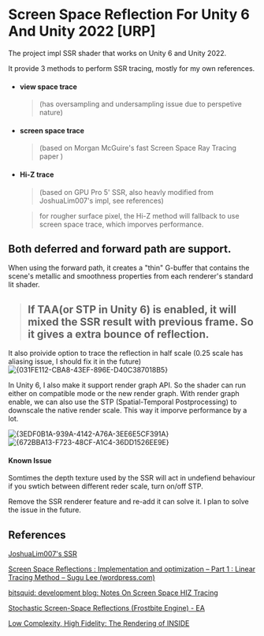 # Screen Space Reflection For Unity 6 And Unity 2022 [URP]

The project impl SSR shader that works on Unity 6 and Unity 2022.

It provide 3 methods to perform SSR tracing, mostly for my own references.
 - #### view space trace
   > (has oversampling and undersampling issue due to perspetive nature)
 - #### screen space trace
   > (based on Morgan McGuire's fast Screen Space Ray Tracing paper )
 - #### Hi-Z trace
   > (based on GPU Pro 5' SSR, also heavly modified from JoshuaLim007's impl, see references)

   > for rougher surface pixel, the Hi-Z method will fallback to use screen space trace, which imporves performance.

## Both deferred and forward path are support.
When using the forward path, it creates a "thin" G-buffer that contains the scene's metallic and smoothness properties from each renderer's standard lit shader.


> ## If TAA(or STP in Unity 6) is enabled, it will mixed the SSR result with previous frame. So it gives a extra bounce of reflection.

It also proivide option to trace the reflection in half scale (0.25 scale has aliasing issue, I should fix it in the future)
![{031FE112-CBA8-43EF-896E-D40C387018B5}](https://github.com/user-attachments/assets/6f8a1d6d-934f-4100-89f3-bb58408cae37)

In Unity 6, I also make it support render graph API.
So the shader can run either on compatible mode or the new render graph.
With render graph enable, we can also use the STP (Spatial-Temporal Postprocessing) to downscale the native render scale. This way it imporve performance by a lot.

![{3EDF0B1A-939A-4142-A76A-3EE6E5CF391A}](https://github.com/user-attachments/assets/77bc82df-16ba-4af8-b1d0-d5d190c17c8f)
![{672BBA13-F723-48CF-A1C4-36DD1526EE9E}](https://github.com/user-attachments/assets/e9b94cde-2101-43ac-a713-98d7f8a417df)

#### Known Issue
Somtimes the depth texture used by the SSR will act in undefiend behaviour if you swtich between different reder scale, turn on/off STP. 

Remove the SSR renderer feature and re-add it can solve it. I plan to solve the issue in the future.

## References

[JoshuaLim007's SSR](https://github.com/JoshuaLim007/Unity-ScreenSpaceReflections-URP)

[Screen Space Reflections : Implementation and optimization – Part 1 : Linear Tracing Method – Sugu Lee (wordpress.com)](https://sugulee.wordpress.com/2021/01/16/performance-optimizations-for-screen-space-reflections-technique-part-1-linear-tracing-method/)

[bitsquid: development blog: Notes On Screen Space HIZ Tracing](https://www.jpgrenier.org/ssr.html)

[Stochastic Screen-Space Reflections (Frostbite Engine) - EA](https://www.ea.com/frostbite/news/stochastic-screen-space-reflections)

[Low Complexity, High Fidelity: The Rendering of INSIDE](https://www.youtube.com/watch?v=RdN06E6Xn9E)
